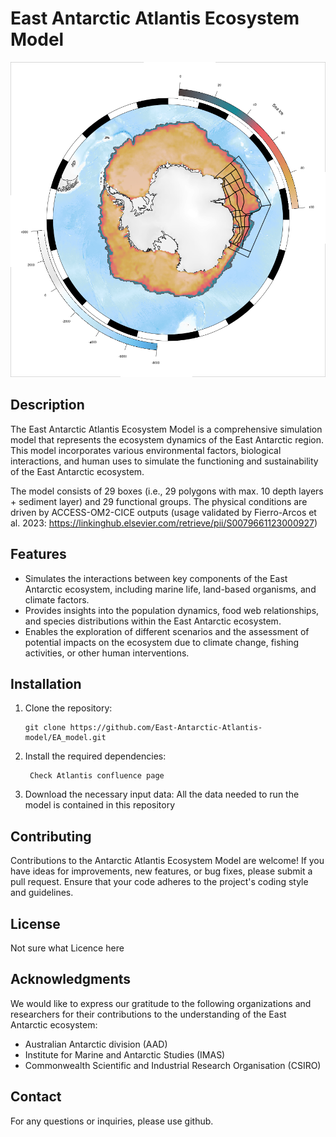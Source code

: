 # East Antarctic Atlantis Ecosystem Model

![Map of Antarctica and study area](figures/ea_atlantis_map.png)

## Description

The East Antarctic Atlantis Ecosystem Model is a comprehensive simulation model that represents the ecosystem dynamics of the East Antarctic region. This model incorporates various environmental factors, biological interactions, and human uses to simulate the functioning and sustainability of the East Antarctic ecosystem.

The model consists of 29 boxes (i.e., 29 polygons with max. 10 depth layers + sediment layer) and 29 functional groups. The physical conditions are driven by ACCESS-OM2-CICE outputs (usage validated by Fierro-Arcos et al. 2023: https://linkinghub.elsevier.com/retrieve/pii/S0079661123000927) 

## Features

- Simulates the interactions between key components of the East Antarctic ecosystem, including marine life, land-based organisms, and climate factors.
- Provides insights into the population dynamics, food web relationships, and species distributions within the East Antarctic ecosystem.
- Enables the exploration of different scenarios and the assessment of potential impacts on the ecosystem due to climate change, fishing activities, or other human interventions.

## Installation

1. Clone the repository:

   ```shell
   git clone https://github.com/East-Antarctic-Atlantis-model/EA_model.git
   ```

2. Install the required dependencies:

   ```shell
    Check Atlantis confluence page
   ```

3. Download the necessary input data:
  All the data needed to run the model is contained in this repository

## Contributing

Contributions to the Antarctic Atlantis Ecosystem Model are welcome! If you have ideas for improvements, new features, or bug fixes, please submit a pull request. Ensure that your code adheres to the project's coding style and guidelines.

## License

Not sure what Licence here

## Acknowledgments

We would like to express our gratitude to the following organizations and researchers for their contributions to the understanding of the East Antarctic ecosystem:

- Australian Antarctic division (AAD)
- Institute for Marine and Antarctic Studies (IMAS)
- Commonwealth Scientific and Industrial Research Organisation (CSIRO)

## Contact

For any questions or inquiries, please use github.

